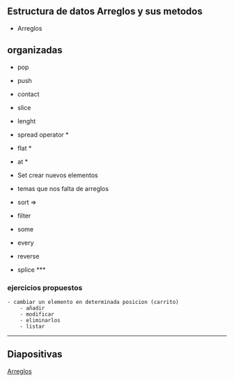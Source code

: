 ## Estructura de datos Arreglos y sus metodos
 - Arreglos
 
## organizadas

- pop
- push
- contact
- slice
- lenght
- spread operator *
- flat * 
- at * 
- Set crear nuevos elementos

-  temas que nos falta de arreglos
- sort =>
- filter
- some
- every
- reverse
- splice *** 

### ejercicios propuestos    
    - cambiar un elemento en determinada posicion (carrito)
        - añadir
        - modificar
        - eliminarlos
        - listar
---

## Diapositivas
[Arreglos](https://docs.google.com/presentation/d/1n3C26oIA8nNilU_h9e5KL1hcuLysEQ_ZuPVDyvR5bvQ/edit?usp=sharing)